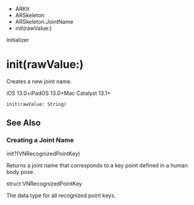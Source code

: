 

- ARKit
- ARSkeleton
- ARSkeleton.JointName
-  init(rawValue:) 

Initializer

# init(rawValue:)

Creates a new joint name.

iOS 13.0+iPadOS 13.0+Mac Catalyst 13.1+

``` source
init(rawValue: String)
```

## See Also

### Creating a Joint Name

init?(VNRecognizedPointKey)

Returns a joint name that corresponds to a key point defined in a human body pose.

struct VNRecognizedPointKey

The data type for all recognized point keys.

